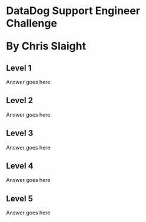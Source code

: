 <h1>DataDog Support Engineer Challenge</p>
<p>By Chris Slaight</p>

<h2>Level 1</h2>

<p>Answer goes here</p>

<h2>Level 2</h2>

<p>Answer goes here</p>

<h2>Level 3</h2>

<p>Answer goes here</p>

<h2>Level 4</h2>

<p>Answer goes here</p>

<h2>Level 5</h2>

<p>Answer goes here</p>